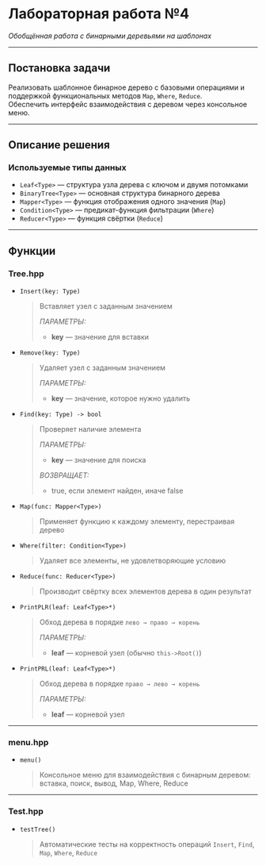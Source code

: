 # Лабораторная работа №4  
_Обобщённая работа с бинарными деревьями на шаблонах_

---

## Постановка задачи  

Реализовать шаблонное бинарное дерево с базовыми операциями и поддержкой функциональных методов `Map`, `Where`, `Reduce`.  
Обеспечить интерфейс взаимодействия с деревом через консольное меню.

---

## Описание решения  

### Используемые типы данных  
- `Leaf<Type>` — структура узла дерева с ключом и двумя потомками  
- `BinaryTree<Type>` — основная структура бинарного дерева  
- `Mapper<Type>` — функция отображения одного значения (`Map`)  
- `Condition<Type>` — предикат-функция фильтрации (`Where`)  
- `Reducer<Type>` — функция свёртки (`Reduce`)  

---

## Функции

### Tree.hpp

- `Insert(key: Type)`  
    > Вставляет узел с заданным значением  
    >
    > _ПАРАМЕТРЫ:_  
    >   * **key** — значение для вставки  

- `Remove(key: Type)`  
    > Удаляет узел с заданным значением  
    >
    > _ПАРАМЕТРЫ:_  
    >   * **key** — значение, которое нужно удалить  

- `Find(key: Type) -> bool`  
    > Проверяет наличие элемента  
    >
    > _ПАРАМЕТРЫ:_  
    >   * **key** — значение для поиска  
    >
    > _ВОЗВРАЩАЕТ:_  
    >   * true, если элемент найден, иначе false  

- `Map(func: Mapper<Type>)`  
    > Применяет функцию к каждому элементу, перестраивая дерево  

- `Where(filter: Condition<Type>)`  
    > Удаляет все элементы, не удовлетворяющие условию  

- `Reduce(func: Reducer<Type>)`  
    > Производит свёртку всех элементов дерева в один результат  

- `PrintPLR(leaf: Leaf<Type>*)`  
    > Обход дерева в порядке `лево → право → корень`  
    >
    > _ПАРАМЕТРЫ:_  
    >   * **leaf** — корневой узел (обычно `this->Root()`)  

- `PrintPRL(leaf: Leaf<Type>*)`  
    > Обход дерева в порядке `право → лево → корень`  
    >
    > _ПАРАМЕТРЫ:_  
    >   * **leaf** — корневой узел  

---

### menu.hpp

- `menu()`  
    > Консольное меню для взаимодействия с бинарным деревом:  
    > вставка, поиск, вывод, Map, Where, Reduce  

---

### Test.hpp

- `testTree()`  
    > Автоматические тесты на корректность операций `Insert`, `Find`, `Map`, `Where`, `Reduce`

